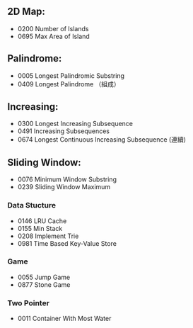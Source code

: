 
## 2D Map: 
- 0200  Number of Islands 
- 0695  Max Area of Island

## Palindrome:
- 0005  Longest Palindromic Substring
- 0409  Longest Palindrome （組成）

## Increasing:
- 0300  Longest Increasing Subsequence
- 0491  Increasing Subsequences
- 0674  Longest Continuous Increasing Subsequence (連續)

## Sliding Window: 
- 0076  Minimum Window Substring
- 0239  Sliding Window Maximum

### Data Stucture 
- 0146  LRU Cache
- 0155  Min Stack
- 0208  Implement Trie
- 0981  Time Based Key-Value Store

### Game
- 0055  Jump Game
- 0877  Stone Game

### Two Pointer
- 0011  Container With Most Water